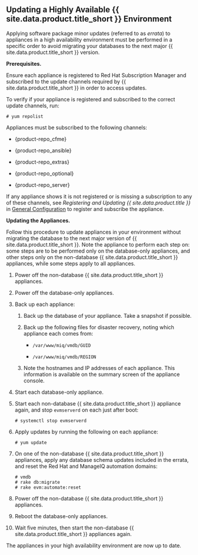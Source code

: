 ## Updating a Highly Available {{ site.data.product.title_short }} Environment

Applying software package minor updates (referred to as *errata*) to
appliances in a high availability environment must be performed in a
specific order to avoid migrating your databases to the next major
{{ site.data.product.title_short }} version.

**Prerequisites.**

Ensure each appliance is registered to Red Hat Subscription Manager and
subscribed to the update channels required by {{ site.data.product.title_short }} in
order to access updates.

To verify if your appliance is registered and subscribed to the correct
update channels, run:

    # yum repolist

Appliances must be subscribed to the following channels:

  - {product-repo\_cfme}

  - {product-repo\_ansible}

  - {product-repo\_extras}

  - {product-repo\_optional}

  - {product-repo\_server}

If any appliance shows it is not registered or is missing a subscription
to any of these channels, see *Registering and Updating {{ site.data.product.title }}*
in [General
Configuration](https://www.manageiq.org/docs/reference/latest/general_configuration/index.html)
to register and subscribe the appliance.

**Updating the Appliances.**

Follow this procedure to update appliances in your environment without
migrating the database to the next major version of
{{ site.data.product.title_short }}. Note the appliance to perform each step on: some
steps are to be performed only on the database-only appliances, and
other steps only on the non-database {{ site.data.product.title_short }} appliances,
while some steps apply to all appliances.

1.  Power off the non-database {{ site.data.product.title_short }} appliances.

2.  Power off the database-only appliances.

3.  Back up each appliance:

    1.  Back up the database of your appliance. Take a snapshot if
        possible.

    2.  Back up the following files for disaster recovery, noting which
        appliance each comes from:

          - `/var/www/miq/vmdb/GUID`

          - `/var/www/miq/vmdb/REGION`

    3.  Note the hostnames and IP addresses of each appliance. This
        information is available on the summary screen of the appliance
        console.

4.  Start each database-only appliance.

5.  Start each non-database {{ site.data.product.title_short }} appliance again, and
    stop `evmserverd` on each just after boot:

        # systemctl stop evmserverd

6.  Apply updates by running the following on each appliance:

        # yum update

7.  On one of the non-database {{ site.data.product.title_short }} appliances, apply
    any database schema updates included in the errata, and reset the
    Red Hat and ManageIQ automation domains:

        # vmdb
        # rake db:migrate
        # rake evm:automate:reset

8.  Power off the non-database {{ site.data.product.title_short }} appliances.

9.  Reboot the database-only appliances.

10. Wait five minutes, then start the non-database
    {{ site.data.product.title_short }} appliances again.

The appliances in your high availability environment are now up to date.
